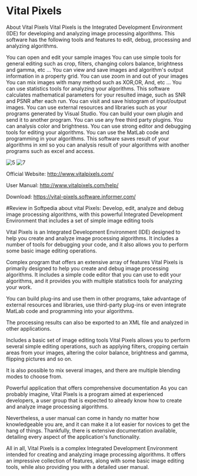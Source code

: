 # Vital Pixels

About Vital 
Pixels
Vital Pixels is the Integrated Development Environment (IDE) for developing and analyzing image processing algorithms. This software has the following tools and features to edit, debug, processing and analyzing algorithms.

You can open and edit your sample images
You can use simple tools for general editing such as crop, filters, changing colors balance, brightness and gamma, etc …
You can view and save images and algorithm's output information in a property grid.
You can use zoom in and out of your images
You can mix images with many method such as XOR,OR, And, etc …
You can use statistics tools for analyzing your algorithms.
This software calculates mathematical parameters for your resulted image, such as SNR and PSNR after each run.
You can visit and save histogram of input/output images.
You can use external resources and libraries such as your programs generated by Visual Studio.
You can build your own plugin and send it to another program.
You can use any free third party plugins.
You can analysis color and brightness.
You can use strong editor and debugging tools for editing your algorithms.
You can use the MatLab code and programming in your algorithms.
This software saves result of your algorithms in xml so you can analysis result of your algorithms with another programs such as excel and access.

 ![5](https://user-images.githubusercontent.com/42954705/126932027-0be34930-5e0e-4e8f-a82d-a801708d7c27.jpg)
![7](https://user-images.githubusercontent.com/42954705/126932089-445fbc0f-b7dd-4a5a-879c-8c108ed624ed.jpg)

Official Website: http://www.vitalpixels.com/

User Manual: http://www.vitalpixels.com/help/

Download: https://vital-pixels.software.informer.com/


#Review in Softpedia about vital Pixels:
Develop, edit, analyze and debug image processing algorithms, with this powerful Integrated Development Environment that includes a set of simple image editing tools

Vital Pixels is an Integrated Development Environment (IDE) designed to help you create and analyze image processing algorithms. It includes a number of tools for debugging your code, and it also allows you to perform some basic image editing operations.

Complex program that offers an extensive array of features
Vital Pixels is primarily designed to help you create and debug image processing algorithms. It includes a simple code editor that you can use to edit your algorithms, and it provides you with multiple statistics tools for analyzing your work.

You can build plug-ins and use them in other programs, take advantage of external resources and libraries, use third-party plug-ins or even integrate MatLab code and programming into your algorithms.

The processing results can also be exported to an XML file and analyzed in other applications.

Includes a basic set of image editing tools
Vital Pixels allows you to perform several simple editing operations, such as applying filters, cropping certain areas from your images, altering the color balance, brightness and gamma, flipping pictures and so on.

It is also possible to mix several images, and there are multiple blending modes to choose from.

Powerful application that offers comprehensive documentation
As you can probably imagine, Vital Pixels is a program aimed at experienced developers, a user group that is expected to already know how to create and analyze image processing algorithms.

Nevertheless, a user manual can come in handy no matter how knowledgeable you are, and it can make it a lot easier for novices to get the hang of things. Thankfully, there is extensive documentation available, detailing every aspect of the application's functionality.

All in all, Vital Pixels is a complex Integrated Development Environment intended for creating and analyzing image processing algorithms. It offers an impressive collection of features, along with some basic image editing tools, while also providing you with a detailed user manual.
